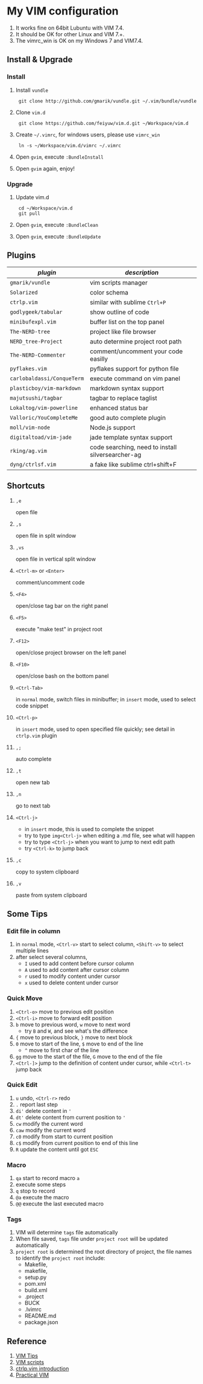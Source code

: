 # My VIM configuration

1. It works fine on 64bit Lubuntu with VIM 7.4.
1. It should be OK for other Linux and VIM 7.+.
1. The vimrc_win is OK on my Windows 7 and VIM7.4.

## Install & Upgrade

### Install

1. Install `vundle`

        git clone http://github.com/gmarik/vundle.git ~/.vim/bundle/vundle

1. Clone `vim.d`

        git clone https://github.com/feiyuw/vim.d.git ~/Workspace/vim.d

1. Create `~/.vimrc`, for windows users, please use `vimrc_win`

        ln -s ~/Workspace/vim.d/vimrc ~/.vimrc

1. Open `gvim`, execute `:BundleInstall`

1. Open `gvim` again, enjoy!


### Upgrade

1. Update vim.d

        cd ~/Workspace/vim.d
        git pull

1. Open `gvim`, execute `:BundleClean`

1. Open `gvim`, execute `:BundleUpdate`


## Plugins

| *plugin*                          |   *description*                                           |
| --------------------------------- | --------------------------------------------------------- |
| `gmarik/vundle`                   | vim scripts manager                                       |
| `Solarized`                       | color schema                                              |
| `ctrlp.vim`                       | similar with sublime `Ctrl+P`                             |
| `godlygeek/tabular`               | show outline of code                                      |
| `minibufexpl.vim`                 | buffer list on the top panel                              |
| `The-NERD-tree`                   | project like file browser                                 |
| `NERD_tree-Project`               | auto determine project root path                          |
| `The-NERD-Commenter`              | comment/uncomment your code easilly                       |
| `pyflakes.vim`                    | pyflakes support for python file                          |
| `carlobaldassi/ConqueTerm`        | execute command on vim panel                              |
| `plasticboy/vim-markdown`         | markdown syntax support                                   |
| `majutsushi/tagbar`               | tagbar to replace taglist                                 |
| `Lokaltog/vim-powerline`          | enhanced status bar                                       |
| `Valloric/YouCompleteMe`          | good auto complete plugin                                 |
| `moll/vim-node`                   | Node.js support                                           |
| `digitaltoad/vim-jade`            | jade template syntax support                              |
| `rking/ag.vim`                    | code searching, need to install silversearcher-ag         |
| `dyng/ctrlsf.vim`                 | a fake like sublime ctrl+shift+F                          |

## Shortcuts

1. `,e`

    open file

1. `,s`

    open file in split window

1. `,vs`

    open file in vertical split window

1. `<Ctrl-m>` or `<Enter>`

    comment/uncomment code

1. `<F4>`

    open/close tag bar on the right panel

1. `<F5>`
    
    execute "make test" in project root

1. `<F12>`

    open/close project browser on the left panel

1. `<F10>`

    open/close bash on the bottom panel

1. `<Ctrl-Tab>`

    in `normal` mode, switch files in minibuffer; in `insert` mode, used to select code snippet

1. `<Ctrl-p>`

    in `insert` mode, used to open specified file quickly;
    see detail in `ctrlp.vim` plugin

1. `,;`

    auto complete

1. `,t`

    open new tab

1. `,n`

    go to next tab

1. `<Ctrl-j>`

    * in `insert` mode, this is used to complete the snippet
    * try to type `img<Ctrl-j>` when editing a .md file, see what will happen
    * try to type `<Ctrl-j>` when you want to jump to next edit path
    * try `<Ctrl-k>` to jump back

1. `,c`

    copy to system clipboard

1. `,v`

    paste from system clipboard


## Some Tips

### Edit file in column

1. in `normal` mode, `<Ctrl-v>` start to select column, `<Shift-v>` to select multiple lines
1. after select several columns, 
    * `I` used to add content before cursor column
    * `A` used to add content after cursor column
    * `r` used to modify content under cursor
    * `x` used to delete content under cursor

### Quick Move

1. `<Ctrl-o>` move to previous edit position
1. `<Ctrl-i>` move to forward edit position
1. `b` move to previous word, `w` move to next word
    * try `B` and `W`, and see what's the difference
1. `{` move to previous block, `}` move to next block
1. `0` move to start of the line, `$` move to end of the line
    * `^` move to first char of the line
1. `gg` move to the start of the file, `G` move to the end of the file
1. `<Ctrl-]>` jump to the definition of content under cursor, while `<Ctrl-t>` jump back

### Quick Edit

1. `u` undo, `<Ctrl-r>` redo
1. `.` report last step
1. `di'` delete content in `'`
1. `dt'` delete content from current position to `'`
1. `cw` modify the current word
1. `caw` modify the current word
1. `c0` modify from start to current position
1. `c$` modify from current position to end of this line
1. `R` update the content until got `ESC`

### Macro

1. `qa` start to record macro `a`
1. execute some steps
1. `q` stop to record
1. `@a` execute the macro
1. `@@` execute the last executed macro


### Tags

1. VIM will determine `tags` file automatically
1. When file saved, `tags` file under `project root` will be updated automatically
1. `project root` is determined the root directory of project, the file names to identify the `project root` include:
    * Makefile,
    * makefile,
    * setup.py
    * pom.xml
    * build.xml
    * .project
    * BUCK
    * .lvimrc
    * README.md
    * package.json


## Reference

1. [VIM Tips](http://www.rayninfo.co.uk/vimtips.html)
1. [VIM scripts](http://vim-scripts.org)
1. [ctrlp.vim introduction](http://zuyunfei.com/2013/08/26/vim-plugin-ctrlp/)
1. [Practical VIM](http://www.amazon.com/Practical-Vim-Thought-Pragmatic-Programmers/dp/1934356980/ref=sr_1_1?ie=UTF8&qid=1407823913&sr=8-1&keywords=practical+vim)
